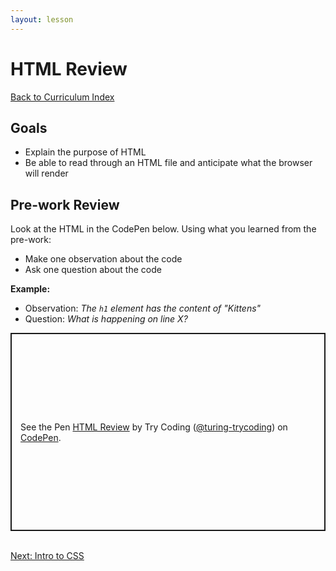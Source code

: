 ```yaml
---
layout: lesson
---
```


# HTML Review

<a href="../">Back to Curriculum Index</a>

## Goals

- Explain the purpose of HTML
- Be able to read through an HTML file and anticipate what the browser will render

## Pre-work Review

Look at the HTML in the CodePen below. Using what you learned from the pre-work:
- Make one observation about the code
- Ask one question about the code

**Example:**
- Observation: _The `h1` element has the content of "Kittens"_
- Question: _What is happening on line X?_

<p class="codepen" data-height="317" data-theme-id="light" data-default-tab="html,result" data-user="turing-trycoding" data-slug-hash="zYBLeLL" style="height: 317px; box-sizing: border-box; display: flex; align-items: center; justify-content: center; border: 2px solid; margin: 1em 0; padding: 1em;" data-pen-title="HTML Review"><span>See the Pen <a href="https://codepen.io/turing-trycoding/pen/zYBLeLL">HTML Review</a> by Try Coding (<a href="https://codepen.io/turing-trycoding">@turing-trycoding</a>) on <a href="https://codepen.io">CodePen</a>.</span></p><script async src="https://static.codepen.io/assets/embed/ei.js"></script>

<br>
<a href="../intro-to-css">Next: Intro to CSS</a>

